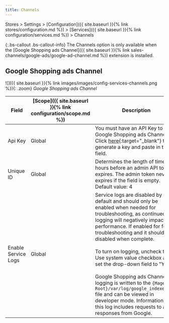 ```yaml
---
title: Channels
---
```


Stores > Settings > [Configuration]({{ site.baseurl }}{% link stores/configuration.md %}) > [Services]({{ site.baseurl }}{% link configuration/services.md %}) > Channels

{:.bs-callout .bs-callout-info}
The Channels option is only available when the [Google Shopping ads Channel]({{ site.baseurl }}{% link sales-channels/google-ads/google-ad-channel.md %}) extension is installed.

## Google Shopping ads Channel

![]({{ site.baseurl }}{% link images/images/config-services-channels.png %}){: .zoom}
_Google Shopping ads Channel_

|Field|[Scope]({{ site.baseurl }}{% link configuration/scope.md %})|Description|
|--- |--- |--- |
|Api Key|Global|You must have an API Key to use Google Shopping ads Channel. Click [here][1]{:target="_blank"} to generate a key and paste in this field.|
|Unique ID|Global|Determines the length of time in hours before an admin API token expires. The admin token never expires if the field is empty. Default value: 4|
|Enable Service Logs|Global|Service logs are disabled by default and should only be enabled when needed for troubleshooting, as continued logging will negatively impact performance. If enabled for for troubleshooting and it should be disabled when complete.<br/><br/>To turn on logging, uncheck the Use system value checkbox and set the drop-down field to "Yes".<br/><br/>Google Shopping ads Channel logging is written to the `{Magento Root}/var/log/google_indexer.log` file and can be viewed in developer mode. Information for this log includes requests to and responses from Google.|

[1]: https://account.magento.com/apiportal/index/index/
